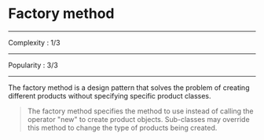 # Factory method
***
Complexity : 1/3
***
Popularity : 3/3
***
The factory method is a design pattern that solves the problem of creating different products without specifying specific product classes.

> The factory method specifies the method to use instead of calling the operator "new" to create product objects. Sub-classes may override this method to change the type of products being created.
